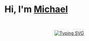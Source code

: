 <h1 align="center">Hi, I'm <a href="https://100rabhcsmc.github.io/Me.io/" target="blank">
Michael</a></h1>
<!--  --> <br>
<p align="center">
               <a href="https://git.io/typing-svg"><img src="https://readme-typing-svg.demolab.com?font=Fira+Code&weight=900&pause=1000&color=2F00F7&width=435&height=30&lines=Nothing+new+here%3F;*+Jr.+Programmer+_" alt="Typing SVG" /></a>
</p>


<br>
